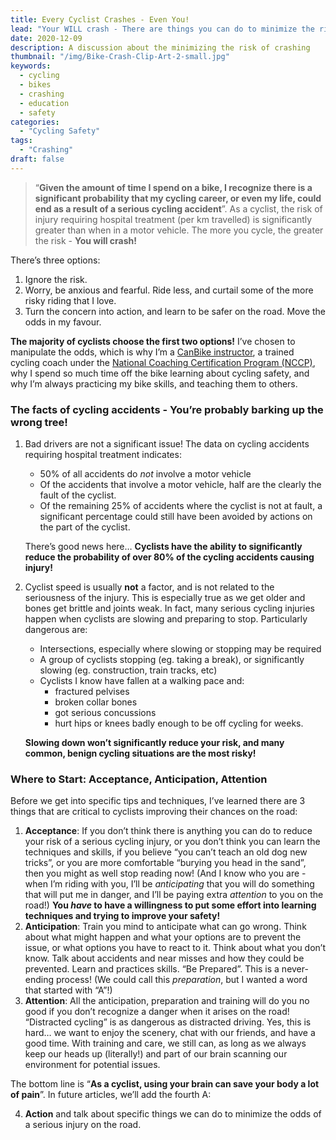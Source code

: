 ```yaml
---
title: Every Cyclist Crashes - Even You!
lead: "Your WILL crash - There are things you can do to minimize the risk"
date: 2020-12-09
description: A discussion about the minimizing the risk of crashing
thumbnail: "/img/Bike-Crash-Clip-Art-2-small.jpg"
keywords:
  - cycling
  - bikes
  - crashing
  - education
  - safety
categories:
  - "Cycling Safety"
tags:
  - "Crashing"
draft: false
---
```


> “**Given the amount of time I spend on a bike, I recognize there is a significant probability that my cycling career, or even my life, could end as a result of a serious cycling accident**”.
As a cyclist, the risk of injury requiring hospital treatment  (per km travelled) is significantly greater than when in a motor vehicle. The more you cycle, the greater the risk - **You will crash!**

There’s three options:
<!--more-->
1. Ignore the risk.
2. Worry, be anxious and fearful. Ride less, and curtail some of the more risky riding that I love.
3. Turn the concern into action, and learn to be safer on the road. Move the odds in my favour.

**The majority of cyclists choose the first two options!** I’ve chosen to manipulate the odds, which is why I’m a [CanBike instructor](https://canbikecanada.ca/), a trained cycling coach under the [National Coaching Certification Program (NCCP)](https://coach.ca/national-coaching-certification-program), why I spend so much time off the bike learning about cycling safety, and why I’m always practicing my bike skills, and teaching them to others.

### The facts of cycling accidents - You’re probably barking up the wrong tree!

1. Bad drivers are not a significant issue! The data on cycling accidents requiring hospital treatment indicates:

    * 50% of all accidents do _not_ involve a motor vehicle
    * Of the accidents that involve a motor vehicle, half are the clearly the fault of the cyclist.
    * Of the remaining 25% of accidents where the cyclist is not at fault, a significant percentage could still have been avoided by actions on the part of the cyclist.

    There’s good news here… **Cyclists have the ability to significantly reduce the probability of over 80% of the cycling accidents causing injury!**

2. Cyclist speed is usually **not** a factor, and is not related to the seriousness of the injury. This is especially true as we get older and bones get brittle and joints weak. In fact, many serious cycling injuries happen when cyclists are slowing and preparing to stop. Particularly dangerous are:

    * Intersections, especially where slowing or stopping may be required
    * A group of cyclists stopping (eg. taking a break), or significantly slowing (eg. construction, train tracks, etc)
    * Cyclists I know have fallen at a walking pace and:
      * fractured pelvises
      * broken collar bones
      * got serious concussions
      * hurt hips or knees badly enough to be off cycling for weeks.

    **Slowing down won’t significantly reduce your risk, and many common, benign cycling situations are the most risky!**

### Where to Start: Acceptance, Anticipation, Attention

Before we get into specific tips and techniques, I’ve learned there are 3 things that are critical to cyclists improving their chances on the road:

1. **Acceptance**: If you don’t think there is anything you can do to reduce your risk of  a serious cycling injury, or you don’t think you can learn the techniques and skills, if you believe “you can’t teach an old dog new tricks”, or you are more comfortable “burying you head in the sand”, then you might as well stop reading now! (And I know who you are - when I’m riding with you, I’ll be _anticipating_ that you will do something that will put me in danger, and I’ll be paying extra _attention_ to you on the road!)  **You _have_ to have a willingness to put some effort into learning techniques and trying to improve your safety!**
2. **Anticipation**: Train you mind to anticipate what can go wrong. Think about what might happen and what your options are to prevent the issue, or what options you have to react to it.  Think about what you don’t know. Talk about accidents and near misses and how they could be prevented. Learn and practices skills. “Be Prepared”. This is a never-ending process! (We could call this _preparation_, but I wanted a word that started with “A”!)
3. **Attention**: All the anticipation, preparation and training will do you no good if you don’t recognize a danger when it arises on the road! “Distracted cycling” is as dangerous as distracted driving. Yes, this is hard… we want to enjoy the scenery, chat with our friends, and have a good time. With training and care, we still can, as long as we always keep our heads up (literally!) and part of our brain scanning our environment for potential issues.

The bottom line is “**As a cyclist, using your brain can save your body a lot of pain**”. 
In future articles, we’ll add the fourth A:

  4. **Action** and talk about specific things we can do to minimize the odds of a serious injury on the road.

